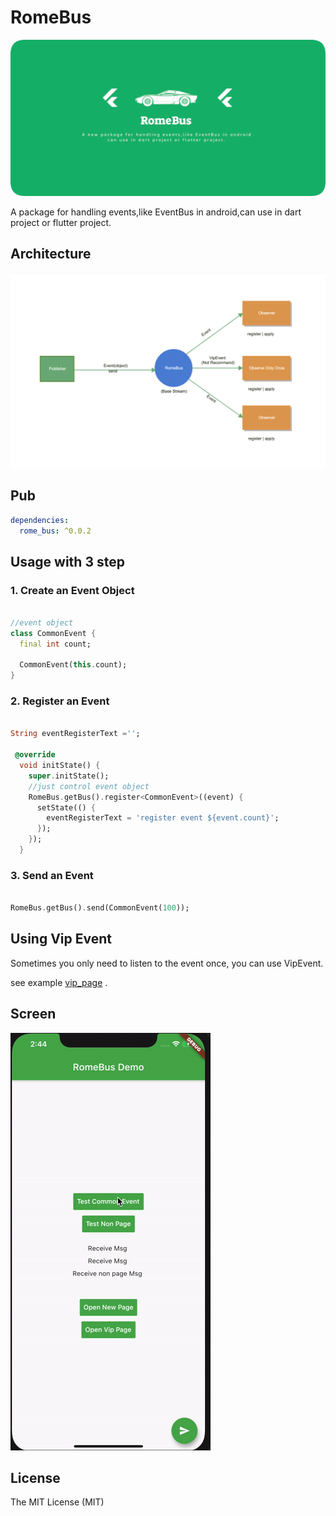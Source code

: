 # RomeBus

<img src="https://github.com/wei-spring/rome_bus/raw/master/raw/logo.png" alt="Logo">

A package for handling events,like EventBus in android,can use in dart project or flutter project.

## Architecture

<img src="https://github.com/wei-spring/rome_bus/raw/master/raw/architecture.png" alt="architecture">

## Pub

```yaml
dependencies:
  rome_bus: ^0.0.2
```

## Usage with 3 step

### 1. Create an Event Object 

```dart

//event object
class CommonEvent {
  final int count;

  CommonEvent(this.count);
}

```

### 2. Register an Event

```dart

String eventRegisterText ='';

 @override
  void initState() {
    super.initState();
    //just control event object
    RomeBus.getBus().register<CommonEvent>((event) {
      setState(() {
        eventRegisterText = 'register event ${event.count}';
      });
    });
  }
```

### 3. Send an Event

```dart

RomeBus.getBus().send(CommonEvent(100));

```

## Using Vip Event

Sometimes you only need to listen to the event once, you can use VipEvent.

see example [vip_page](https://github.com/wei-spring/rome_bus/blob/master/example/lib/page/vip_page.dart) .

## Screen

<img src="https://github.com/wei-spring/rome_bus/raw/master/raw/screen.gif" alt="architecture">

License
----

The MIT License (MIT)





